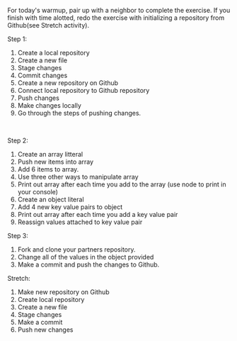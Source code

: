 For today's warmup, pair up with a neighbor to complete the exercise. If you finish with time alotted, redo the exercise with initializing a repository from Github(see Stretch activity).<br /> 


Step 1:<br /> 
1. Create a local repository<br /> 
2. Create a new file<br /> 
3. Stage changes<br /> 
4. Commit changes<br /> 
5. Create a new repository on Github<br /> 
6. Connect local repository to Github repository<br /> 
7. Push changes<br /> 
8. Make changes locally<br /> 
9. Go through the steps of pushing changes.
<br /> 

Step 2:<br /> 
1. Create an array litteral<br /> 
2. Push new items into array<br /> 
3. Add 6 items to array.<br /> 
4. Use three other ways to manipulate array<br /> 
5. Print out array after each time you add to the array
(use node <filename> to print in your console)<br /> 
6. Create an object literal<br /> 
7. Add 4 new key value pairs to object<br /> 
8. Print out array after each time you add a key value pair<br /> 
9. Reassign values attached to key value pair


Step 3:<br /> 
1. Fork and clone your partners repository.<br /> 
2. Change all of the values in the object provided<br /> 
3. Make a commit and push the changes to Github.<br /> 

Stretch:<br /> 
1. Make new repository on Github<br /> 
2. Create local repository<br /> 
3. Create a new file<br /> 
4. Stage changes<br /> 
5. Make a commit<br /> 
6. Push new changes

